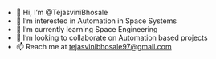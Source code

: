 - 👋 Hi, I’m @TejasviniBhosale
- 👀 I’m interested in Automation in Space Systems
- 🌱 I’m currently learning Space Engineering
- 💞️ I’m looking to collaborate on Automation based projects
- 📫 Reach me at tejasvinibhosale97@gmail.com

<!---
TejasviniBhosale/TejasviniBhosale is a ✨ special ✨ repository because its `README.md` (this file) appears on your GitHub profile.
You can click the Preview link to take a look at your changes.
--->
